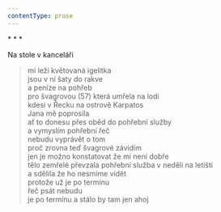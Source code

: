 ```yaml
---
contentType: prose
---
```


\* \* \*

Na stole v kanceláři

> mi leží květovaná igelitka  
> jsou v ní šaty do rakve  
> a peníze na pohřeb  
> pro švagrovou (57) která umřela na lodi  
> kdesi v Řecku na ostrově Karpatos  
> Jana mě poprosila  
> ať to donesu přes oběd do pohřební služby  
> a vymyslím pohřební řeč  
> nebudu vyprávět o tom  
> proč zrovna teď švagrové závidím  
> jen je možno konstatovat že mi není dobře  
> tělo zemřelé převzala pohřební služba v neděli na letišti  
> a sdělila že ho nesmíme vidět  
> protože už je po termínu  
> řeč psát nebudu  
> je po termínu a stálo by tam jen ahoj
